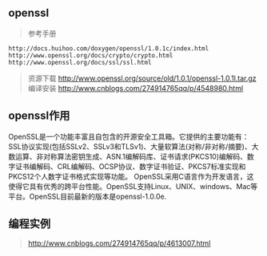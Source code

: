 ## openssl 
> 参考手册 
``` 
http://docs.huihoo.com/doxygen/openssl/1.0.1c/index.html 
http://www.openssl.org/docs/crypto/crypto.html
http://www.openssl.org/docs/ssl/ssl.html
``` 
> 资源下载  http://www.openssl.org/source/old/1.0.1/openssl-1.0.1l.tar.gz  
> 编译安装 http://www.cnblogs.com/274914765qq/p/4548980.html  
 

## openssl作用  
  OpenSSL是一个功能丰富且自包含的开源安全工具箱。它提供的主要功能有：SSL协议实现(包括SSLv2、SSLv3和TLSv1)、大量软算法(对称/非对称/摘要)、大数运算、非对称算法密钥生成、ASN.1编解码库、证书请求(PKCS10)编解码、数字证书编解码、CRL编解码、OCSP协议、数字证书验证、PKCS7标准实现和PKCS12个人数字证书格式实现等功能。
  OpenSSL采用C语言作为开发语言，这使得它具有优秀的跨平台性能。OpenSSL支持Linux、UNIX、windows、Mac等平台。OpenSSL目前最新的版本是openssl-1.0.0e.
  
## 编程实例 
> http://www.cnblogs.com/274914765qq/p/4613007.html
  
